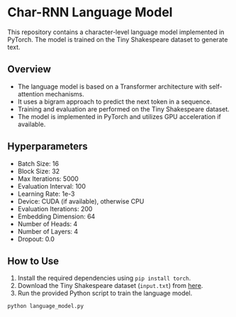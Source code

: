# Char-RNN Language Model

This repository contains a character-level language model implemented in PyTorch. The model is trained on the Tiny Shakespeare dataset to generate text.

## Overview

- The language model is based on a Transformer architecture with self-attention mechanisms.
- It uses a bigram approach to predict the next token in a sequence.
- Training and evaluation are performed on the Tiny Shakespeare dataset.
- The model is implemented in PyTorch and utilizes GPU acceleration if available.

## Hyperparameters

- Batch Size: 16
- Block Size: 32
- Max Iterations: 5000
- Evaluation Interval: 100
- Learning Rate: 1e-3
- Device: CUDA (if available), otherwise CPU
- Evaluation Iterations: 200
- Embedding Dimension: 64
- Number of Heads: 4
- Number of Layers: 4
- Dropout: 0.0

## How to Use

1. Install the required dependencies using `pip install torch`.
2. Download the Tiny Shakespeare dataset (`input.txt`) from [here](https://raw.githubusercontent.com/karpathy/char-rnn/master/data/tinyshakespeare/input.txt).
3. Run the provided Python script to train the language model.

```bash
python language_model.py
